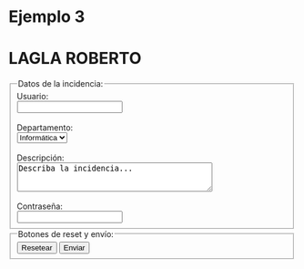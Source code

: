 # Ejemplo 3
# LAGLA ROBERTO

<!DOCTYPE html>
<html lang="es-ES">
  <head>
    <meta charset="utf-8">
    <title>Notificar incidencia</title>
  </head>
  <body>
    <form action="procesar-incidencia.php" method="post">
      <fieldset>
        <legend>Datos de la incidencia:</legend>
        <label for="nombre_usuario">Usuario: </label>
        <br>
        <input type="text" name="usuario" id="nombre_usuario">
        <br><br>
        <label for="nombre_departamento">Departamento: </label>
        <br>
        <select name="departamento" id="nombre_departamento">
          <option value="informatica">Informática</option>
          <option value="marketing">Marketing</option>
          <option value="ventas">Ventas</option>
        </select>
        <br><br>
        <label for="descripcion_incidencia">Descripción: </label>
        <br>
        <textarea name="incidencia" rows="3" cols="40" id="descripcion_incidencia">Describa la incidencia...</textarea>
        <br><br>
        <label for="clave_usuario">Contraseña: </label>
        <br>
        <input type="password" name="clave" id="clave_usuario">
      </fieldset>
      <fieldset>
        <legend>Botones de reset y envío:</legend>
        <button type="reset">Resetear</button>
        <button type="submit">Enviar</button>
      </fieldset>
    </form>
  </body>
</html>
